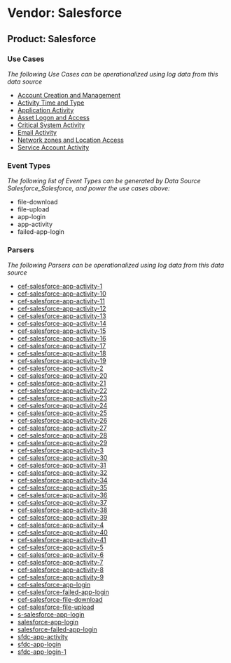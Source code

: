 Vendor: Salesforce
==================
Product: Salesforce
-------------------

### Use Cases

_The following Use Cases can be operationalized using log data from this data source_

* [Account Creation and Management](../UseCases/usecase_account_creation_and_management.md)
* [Activity Time  and Type](../UseCases/usecase_activity_time__and_type.md)
* [Application Activity](../UseCases/usecase_application_activity.md)
* [Asset Logon and Access](../UseCases/usecase_asset_logon_and_access.md)
* [Critical System Activity](../UseCases/usecase_critical_system_activity.md)
* [Email Activity](../UseCases/usecase_email_activity.md)
* [Network zones and Location Access](../UseCases/usecase_network_zones_and_location_access.md)
* [Service Account Activity](../UseCases/usecase_service_account_activity.md)


### Event Types

_The following list of Event Types can be generated by Data Source Salesforce_Salesforce, and power the use cases above:_

- file-download
- file-upload
- app-login
- app-activity
- failed-app-login


### Parsers

_The following Parsers can be operationalized using log data from this data source_

* [cef-salesforce-app-activity-1](../Parsers/parserContent_cef-salesforce-app-activity-1.md)
* [cef-salesforce-app-activity-10](../Parsers/parserContent_cef-salesforce-app-activity-10.md)
* [cef-salesforce-app-activity-11](../Parsers/parserContent_cef-salesforce-app-activity-11.md)
* [cef-salesforce-app-activity-12](../Parsers/parserContent_cef-salesforce-app-activity-12.md)
* [cef-salesforce-app-activity-13](../Parsers/parserContent_cef-salesforce-app-activity-13.md)
* [cef-salesforce-app-activity-14](../Parsers/parserContent_cef-salesforce-app-activity-14.md)
* [cef-salesforce-app-activity-15](../Parsers/parserContent_cef-salesforce-app-activity-15.md)
* [cef-salesforce-app-activity-16](../Parsers/parserContent_cef-salesforce-app-activity-16.md)
* [cef-salesforce-app-activity-17](../Parsers/parserContent_cef-salesforce-app-activity-17.md)
* [cef-salesforce-app-activity-18](../Parsers/parserContent_cef-salesforce-app-activity-18.md)
* [cef-salesforce-app-activity-19](../Parsers/parserContent_cef-salesforce-app-activity-19.md)
* [cef-salesforce-app-activity-2](../Parsers/parserContent_cef-salesforce-app-activity-2.md)
* [cef-salesforce-app-activity-20](../Parsers/parserContent_cef-salesforce-app-activity-20.md)
* [cef-salesforce-app-activity-21](../Parsers/parserContent_cef-salesforce-app-activity-21.md)
* [cef-salesforce-app-activity-22](../Parsers/parserContent_cef-salesforce-app-activity-22.md)
* [cef-salesforce-app-activity-23](../Parsers/parserContent_cef-salesforce-app-activity-23.md)
* [cef-salesforce-app-activity-24](../Parsers/parserContent_cef-salesforce-app-activity-24.md)
* [cef-salesforce-app-activity-25](../Parsers/parserContent_cef-salesforce-app-activity-25.md)
* [cef-salesforce-app-activity-26](../Parsers/parserContent_cef-salesforce-app-activity-26.md)
* [cef-salesforce-app-activity-27](../Parsers/parserContent_cef-salesforce-app-activity-27.md)
* [cef-salesforce-app-activity-28](../Parsers/parserContent_cef-salesforce-app-activity-28.md)
* [cef-salesforce-app-activity-29](../Parsers/parserContent_cef-salesforce-app-activity-29.md)
* [cef-salesforce-app-activity-3](../Parsers/parserContent_cef-salesforce-app-activity-3.md)
* [cef-salesforce-app-activity-30](../Parsers/parserContent_cef-salesforce-app-activity-30.md)
* [cef-salesforce-app-activity-31](../Parsers/parserContent_cef-salesforce-app-activity-31.md)
* [cef-salesforce-app-activity-32](../Parsers/parserContent_cef-salesforce-app-activity-32.md)
* [cef-salesforce-app-activity-34](../Parsers/parserContent_cef-salesforce-app-activity-34.md)
* [cef-salesforce-app-activity-35](../Parsers/parserContent_cef-salesforce-app-activity-35.md)
* [cef-salesforce-app-activity-36](../Parsers/parserContent_cef-salesforce-app-activity-36.md)
* [cef-salesforce-app-activity-37](../Parsers/parserContent_cef-salesforce-app-activity-37.md)
* [cef-salesforce-app-activity-38](../Parsers/parserContent_cef-salesforce-app-activity-38.md)
* [cef-salesforce-app-activity-39](../Parsers/parserContent_cef-salesforce-app-activity-39.md)
* [cef-salesforce-app-activity-4](../Parsers/parserContent_cef-salesforce-app-activity-4.md)
* [cef-salesforce-app-activity-40](../Parsers/parserContent_cef-salesforce-app-activity-40.md)
* [cef-salesforce-app-activity-41](../Parsers/parserContent_cef-salesforce-app-activity-41.md)
* [cef-salesforce-app-activity-5](../Parsers/parserContent_cef-salesforce-app-activity-5.md)
* [cef-salesforce-app-activity-6](../Parsers/parserContent_cef-salesforce-app-activity-6.md)
* [cef-salesforce-app-activity-7](../Parsers/parserContent_cef-salesforce-app-activity-7.md)
* [cef-salesforce-app-activity-8](../Parsers/parserContent_cef-salesforce-app-activity-8.md)
* [cef-salesforce-app-activity-9](../Parsers/parserContent_cef-salesforce-app-activity-9.md)
* [cef-salesforce-app-login](../Parsers/parserContent_cef-salesforce-app-login.md)
* [cef-salesforce-failed-app-login](../Parsers/parserContent_cef-salesforce-failed-app-login.md)
* [cef-salesforce-file-download](../Parsers/parserContent_cef-salesforce-file-download.md)
* [cef-salesforce-file-upload](../Parsers/parserContent_cef-salesforce-file-upload.md)
* [s-salesforce-app-login](../Parsers/parserContent_s-salesforce-app-login.md)
* [salesforce-app-login](../Parsers/parserContent_salesforce-app-login.md)
* [salesforce-failed-app-login](../Parsers/parserContent_salesforce-failed-app-login.md)
* [sfdc-app-activity](../Parsers/parserContent_sfdc-app-activity.md)
* [sfdc-app-login](../Parsers/parserContent_sfdc-app-login.md)
* [sfdc-app-login-1](../Parsers/parserContent_sfdc-app-login-1.md)
